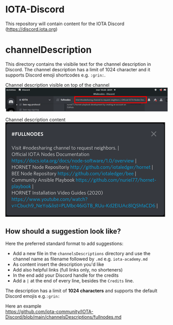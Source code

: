# IOTA-Discord
This repository will contain content for the IOTA Discord (https://discord.iota.org)

# channelDescription
This directory contains the visibile text for the channel description in Discord.
The channel description has a limit of 1024 character and it supports Discord emoji shortcodes e.g. `:grin:`.

Channel description visible on top of the channel  
![Channel description location](/_resources/images/channelDescription/discord_top.png)

Channel description content  
![Channel description full content](/_resources/images/channelDescription/description.png)

## How should a suggestion look like?

Here the preferred standard format to add suggestions:

- Add a new file in the `channelsDescriptions` directory and use the channel name as filename followed by `.md` e.g. `iota-academy.md`
- As content insert the description you'd like
- Add also helpful links (full links only, no shorteners)
- In the end add your Discord handle for the credits
- Add a `|` at the end of every line, besides the `Credits` line.

The description has a limit of **1024 characters** and supports the default Discord emojis e.g.`:grin:`

Here an example  
https://github.com/iota-community/IOTA-Discord/blob/main/channelsDescriptions/fullnodes.md
